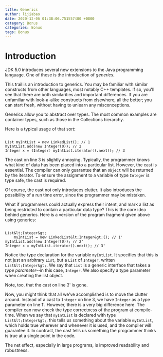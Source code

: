```yaml
---
title: Generics
author: lijiabao
date: 2020-12-06 01:38:06.751557400 +0800
category: Bonus
categories: Bonus
tags: Bonus
---
```


# Introduction

JDK 5.0 introduces several new extensions to the Java programming language. One of these is the introduction of *generics*.

This trail is an introduction to generics. You may be familiar with similar constructs from other languages, most notably C++ templates. If so, you'll see that there are both similarities and important differences. If you are unfamiliar with look-a-alike constructs from elsewhere, all the better; you can start fresh, without having to unlearn any misconceptions.

Generics allow you to abstract over types. The most common examples are container types, such as those in the Collections hierarchy.

Here is a typical usage of that sort:

```

List myIntList = new LinkedList(); // 1
myIntList.add(new Integer(0)); // 2
Integer x = (Integer) myIntList.iterator().next(); // 3        

```

The cast on line 3 is slightly annoying. Typically, the programmer knows what kind of data has been placed into a particular list. However, the cast is essential. The compiler can only guarantee that an `Object` will be returned by the iterator. To ensure the assignment to a variable of type `Integer` is type safe, the cast is required.

Of course, the cast not only introduces clutter. It also introduces the possibility of a run time error, since the programmer may be mistaken.

What if programmers could actually express their intent, and mark a list as being restricted to contain a particular data type? This is the core idea behind generics. Here is a version of the program fragment given above using generics:

```

List&lt;Integer&gt; 
    myIntList = new LinkedList&lt;Integer&gt;(); // 1'
myIntList.add(new Integer(0)); // 2'
Integer x = myIntList.iterator().next(); // 3'

```

Notice the type declaration for the variable `myIntList`. It specifies that this is not just an arbitrary `List`, but a `List` of `Integer`, written `List&lt;Integer&gt;`. We say that `List` is a generic interface that takes a *type parameter*--in this case, `Integer`. We also specify a type parameter when creating the list object.

Note, too, that the cast on line 3' is gone.

Now, you might think that all we've accomplished is to move the clutter around. Instead of a cast to `Integer` on line 3, we have `Integer` as a type parameter on line 1'. However, there is a very big difference here. The compiler can now check the type correctness of the program at compile-time. When we say that `myIntList` is declared with type `List&lt;Integer&gt;`, this tells us something about the variable `myIntList`, which holds true wherever and whenever it is used, and the compiler will guarantee it. In contrast, the cast tells us something the programmer thinks is true at a single point in the code.

The net effect, especially in large programs, is improved readability and robustness.
